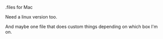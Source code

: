 .files for Mac

Need a linux version too. 

And maybe one file that does custom things depending on which box I'm on.

